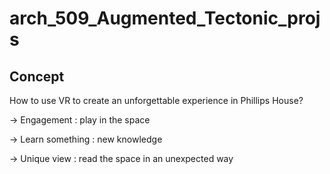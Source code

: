 # arch_509_Augmented_Tectonic_projs

## Concept
How to use VR to create an unforgettable experience in Phillips House?

-> Engagement : play in the space

-> Learn something :  new knowledge

-> Unique view : read the space in an unexpected way
